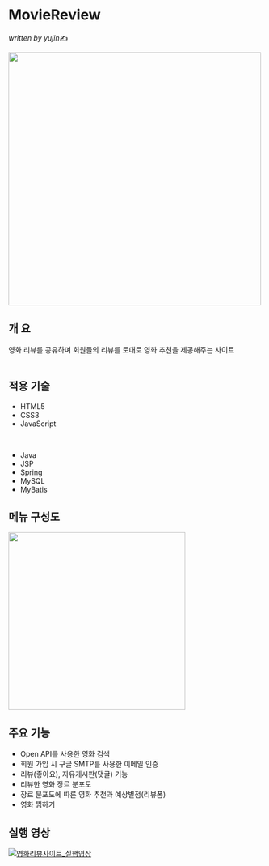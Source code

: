 # MovieReview
*written by yujin*✍
<br/>

<img src="https://user-images.githubusercontent.com/46274903/108320692-7b5d1480-7206-11eb-9366-4b0da0d758cb.png" width=""  height="500">

<br/>

## 개 요
영화 리뷰를 공유하며 회원들의 리뷰를 토대로 영화 추천을 제공해주는 사이트
<br/><br/>

## 적용 기술 
- HTML5
- CSS3
- JavaScript
<br>

- Java
- JSP
- Spring
- MySQL
- MyBatis

## 메뉴 구성도

<img src="https://user-images.githubusercontent.com/46274903/109416407-6ac84d80-7a01-11eb-909f-8d67e0636d21.png" width=""  height="350">
<br>

## 주요 기능
- Open API를 사용한 영화 검색
- 회원 가입 시 구글 SMTP를 사용한 이메일 인증
- 리뷰(좋아요), 자유게시판(댓글) 기능
- 리뷰한 영화 장르 분포도
- 장르 분포도에 따른 영화 추천과 예상별점(리뷰폼)
- 영화 찜하기

## 실행 영상
[![영화리뷰사이트_실행영상]( https://img.youtube.com/vi/VvMTtBiWlss/0.jpg)](https://www.youtube.com/watch?v=VvMTtBiWlss)
